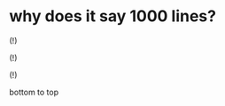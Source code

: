# why does it say 1000 lines?






































































































































































































(!)



























































































































































































































































































(!)




































































































































































































































(!)






























































































































































































































































































bottom to top
